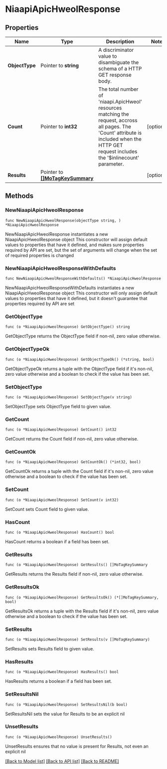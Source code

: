 # NiaapiApicHweolResponse

## Properties

Name | Type | Description | Notes
------------ | ------------- | ------------- | -------------
**ObjectType** | Pointer to **string** | A discriminator value to disambiguate the schema of a HTTP GET response body. | 
**Count** | Pointer to **int32** | The total number of &#39;niaapi.ApicHweol&#39; resources matching the request, accross all pages. The &#39;Count&#39; attribute is included when the HTTP GET request includes the &#39;$inlinecount&#39; parameter. | [optional] 
**Results** | Pointer to [**[]MoTagKeySummary**](MoTagKeySummary.md) |  | [optional] 

## Methods

### NewNiaapiApicHweolResponse

`func NewNiaapiApicHweolResponse(objectType string, ) *NiaapiApicHweolResponse`

NewNiaapiApicHweolResponse instantiates a new NiaapiApicHweolResponse object
This constructor will assign default values to properties that have it defined,
and makes sure properties required by API are set, but the set of arguments
will change when the set of required properties is changed

### NewNiaapiApicHweolResponseWithDefaults

`func NewNiaapiApicHweolResponseWithDefaults() *NiaapiApicHweolResponse`

NewNiaapiApicHweolResponseWithDefaults instantiates a new NiaapiApicHweolResponse object
This constructor will only assign default values to properties that have it defined,
but it doesn't guarantee that properties required by API are set

### GetObjectType

`func (o *NiaapiApicHweolResponse) GetObjectType() string`

GetObjectType returns the ObjectType field if non-nil, zero value otherwise.

### GetObjectTypeOk

`func (o *NiaapiApicHweolResponse) GetObjectTypeOk() (*string, bool)`

GetObjectTypeOk returns a tuple with the ObjectType field if it's non-nil, zero value otherwise
and a boolean to check if the value has been set.

### SetObjectType

`func (o *NiaapiApicHweolResponse) SetObjectType(v string)`

SetObjectType sets ObjectType field to given value.


### GetCount

`func (o *NiaapiApicHweolResponse) GetCount() int32`

GetCount returns the Count field if non-nil, zero value otherwise.

### GetCountOk

`func (o *NiaapiApicHweolResponse) GetCountOk() (*int32, bool)`

GetCountOk returns a tuple with the Count field if it's non-nil, zero value otherwise
and a boolean to check if the value has been set.

### SetCount

`func (o *NiaapiApicHweolResponse) SetCount(v int32)`

SetCount sets Count field to given value.

### HasCount

`func (o *NiaapiApicHweolResponse) HasCount() bool`

HasCount returns a boolean if a field has been set.

### GetResults

`func (o *NiaapiApicHweolResponse) GetResults() []MoTagKeySummary`

GetResults returns the Results field if non-nil, zero value otherwise.

### GetResultsOk

`func (o *NiaapiApicHweolResponse) GetResultsOk() (*[]MoTagKeySummary, bool)`

GetResultsOk returns a tuple with the Results field if it's non-nil, zero value otherwise
and a boolean to check if the value has been set.

### SetResults

`func (o *NiaapiApicHweolResponse) SetResults(v []MoTagKeySummary)`

SetResults sets Results field to given value.

### HasResults

`func (o *NiaapiApicHweolResponse) HasResults() bool`

HasResults returns a boolean if a field has been set.

### SetResultsNil

`func (o *NiaapiApicHweolResponse) SetResultsNil(b bool)`

 SetResultsNil sets the value for Results to be an explicit nil

### UnsetResults
`func (o *NiaapiApicHweolResponse) UnsetResults()`

UnsetResults ensures that no value is present for Results, not even an explicit nil

[[Back to Model list]](../README.md#documentation-for-models) [[Back to API list]](../README.md#documentation-for-api-endpoints) [[Back to README]](../README.md)


